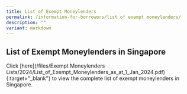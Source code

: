 ```yaml
---
title: List of Exempt Moneylenders
permalink: /information-for-borrowers/list of exempt moneylenders/
description: ""
variant: markdown
---
```

List of Exempt Moneylenders in Singapore
---
Click [here](/files/Exempt Moneylenders Lists/2024/List_of_Exempt_Moneylenders_as_at_1_Jan_2024.pdf){:target="_blank"} to view the complete list of exempt moneylenders in Singapore.